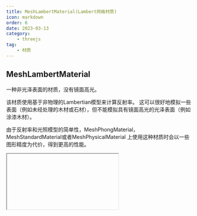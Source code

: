 ```yaml
---
title: MeshLambertMaterial(Lambert网格材质)
icon: markdown
order: 6
date: 2023-03-13
category:
    - threejs
tag:
    - 材质
---
```


## MeshLambertMaterial

一种非光泽表面的材质，没有镜面高光。

该材质使用基于非物理的Lambertian模型来计算反射率。 这可以很好地模拟一些表面（例如未经处理的木材或石材），但不能模拟具有镜面高光的光泽表面（例如涂漆木材）。

由于反射率和光照模型的简单性，MeshPhongMaterial，MeshStandardMaterial或者MeshPhysicalMaterial 上使用这种材质时会以一些图形精度为代价，得到更高的性能。

<IFrame url="https://luotainxu-demo.netlify.app/#/threejs/material/meshLambertMaterial"/>

## 构造器

### parameters : Object

parameters - (可选)用于定义材质外观的对象，具有一个或多个属性。材质的任何属性都可以从此处传入(包括从Material继承的任何属性)

属性color例外，其可以作为十六进制字符串传递，默认情况下为 0xffffff（白色），内部调用Color.set(color)。

## 属性

共有属性请参见其基类[Material](/threejs/材质/材质.md)

### .alphaMap : Texture

alpha贴图是一张灰度纹理，用于控制整个表面的不透明度。（黑色：完全透明；白色：完全不透明）。 默认值为null。

仅使用纹理的颜色，忽略alpha通道（如果存在）。 对于RGB和RGBA纹理，WebGL渲染器在采样此纹理时将使用绿色通道， 因为在DXT压缩和未压缩RGB 565格式中为绿色提供了额外的精度。 Luminance-only以及luminance/alpha纹理也仍然有效。

### .aoMap : Texture

该纹理的红色通道用作环境遮挡贴图。默认值为null。aoMap需要第二组UV。

### .aoMapIntensity : Float

环境遮挡效果的强度。默认值为1。零是不遮挡效果。

### .bumpMap : Texture

用于创建凹凸贴图的纹理。黑色和白色值映射到与光照相关的感知深度。凹凸实际上不会影响对象的几何形状，只影响光照。如果定义了法线贴图，则将忽略该贴图。

### .bumpScale : Float

凹凸贴图会对材质产生多大影响。典型范围是0-1。默认值为1。

### .color : Color

材质的颜色(Color)，默认值为白色 (0xffffff)。

### .combine : Integer

如何将表面颜色的结果与环境贴图（如果有）结合起来。

选项为THREE.MultiplyOperation（默认值），THREE.MixOperation， THREE.AddOperation。如果选择多个，则使用.reflectivity在两种颜色之间进行混合。

### .displacementMap : Texture

位移贴图会影响网格顶点的位置，与仅影响材质的光照和阴影的其他贴图不同，移位的顶点可以投射阴影，阻挡其他对象， 以及充当真实的几何体。位移纹理是指：网格的所有顶点被映射为图像中每个像素的值（白色是最高的），并且被重定位。

### .displacementScale : Float

位移贴图对网格的影响程度（黑色是无位移，白色是最大位移）。如果没有设置位移贴图，则不会应用此值。默认值为1。

### .displacementBias : Float

位移贴图在网格顶点上的偏移量。如果没有设置位移贴图，则不会应用此值。默认值为0。

### .emissive : Color

材质的放射（光）颜色，基本上是不受其他光照影响的固有颜色。默认为黑色。

### .emissiveMap : Texture

设置放射（发光）贴图。默认值为null。放射贴图颜色由放射颜色和强度所调节。 如果你有一个放射贴图，请务必将放射颜色设置为黑色以外的其他颜色。

### .emissiveIntensity : Float

放射光强度。调节发光颜色。默认为1。

### .envMap : Texture

环境贴图。默认值为null。

### .flatShading : Boolean

定义材质是否使用平面着色进行渲染。默认值为false。

### .fog : Boolean

材质是否受雾影响。默认为true。

### .lightMap : Texture

光照贴图。默认值为null。lightMap需要第二组UV。

### .lightMapIntensity : Float

烘焙光的强度。默认值为1。

### .map : Texture

颜色贴图。可以选择包括一个alpha通道，通常与.transparent 或.alphaTest。默认为null。

### .normalMap : Texture

用于创建法线贴图的纹理。RGB值会影响每个像素片段的曲面法线，并更改颜色照亮的方式。法线贴图不会改变曲面的实际形状，只会改变光照。 In case the material has a normal map authored using the left handed convention, the y component of normalScale should be negated to compensate for the different handedness.

### .normalMapType : Integer

法线贴图的类型。

选项为THREE.TangentSpaceNormalMap（默认）和THREE.ObjectSpaceNormalMap。

### .normalScale : Vector2

法线贴图对材质的影响程度。典型范围是0-1。默认值是Vector2设置为（1,1）。

### .reflectivity : Float

环境贴图对表面的影响程度; 见.combine。默认值为1，有效范围介于0（无反射）和1（完全反射）之间。

### .refractionRatio : Float

空气的折射率（IOR）（约为1）除以材质的折射率。它与环境映射模式THREE.CubeRefractionMapping 和THREE.EquirectangularRefractionMapping一起使用。 The index of refraction (IOR) of air (approximately 1) divided by the index of refraction of the material. It is used with environment mapping mode THREE.CubeRefractionMapping. 折射率不应超过1。默认值为0.98。

### .specularMap : Texture

材质使用的高光贴图。默认值为null。

### .wireframe : Boolean

将几何体渲染为线框。默认值为false（即渲染为平面多边形）。

### .wireframeLinecap : String

定义线两端的外观。可选值为 'butt'，'round' 和 'square'。默认为'round'。

该属性对应2D Canvas lineJoin属性， 并且会被WebGL渲染器忽略。

### .wireframeLinejoin : String

定义线连接节点的样式。可选值为 'round', 'bevel' 和 'miter'。默认值为 'round'。

该属性对应2D Canvas lineJoin属性， 并且会被WebGL渲染器忽略。

### .wireframeLinewidth : Float

控制线框宽度。默认值为1。

由于OpenGL Core Profile与 大多数平台上WebGL渲染器的限制，无论如何设置该值，线宽始终为1。

## 方法

共有方法请参见其基类[Material](/threejs/材质/材质.md)
